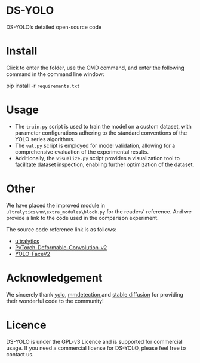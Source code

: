 # DS-YOLO
DS-YOLO’s detailed open-source code 
# Install
Click to enter the folder, use the CMD command, and enter the following command in the command line window:

pip install -r `requirements.txt`

# Usage

- The `train.py` script is used to train the model on a custom dataset, with parameter configurations adhering to the standard conventions of the YOLO series algorithms.
- The `val.py` script is employed for model validation, allowing for a comprehensive evaluation of the experimental results.
- Additionally, the `visualize.py` script provides a visualization tool to facilitate dataset inspection, enabling further optimization of the dataset.

# Other

We have placed the improved module in `ultralytics\nn\extra_modules\block.py` for the readers' reference.
And we provide a link to the code used in the comparison experiment.

The source code reference link is as follows:

- [ultralytics](https://github.com/ultralytics/ultralytics)
- [PyTorch-Deformable-Convolution-v2](https://github.com/developer0hye/PyTorch-Deformable-Convolution-v2)
- [YOLO-FaceV2](https://github.com/Krasjet-Yu/YOLO-FaceV2)

# Acknowledgement
We sincerely thank [yolo](https://github.com/ultralytics/ultralytics), [mmdetection](https://github.com/open-mmlab/mmdetection),and [stable diffusion](https://github.com/AUTOMATIC1111/stable-diffusion-webui)
 for providing their wonderful code to the community!

# Licence

DS-YOLO is under the GPL-v3 Licence and is supported for commercial usage. If you need a commercial license for DS-YOLO, please feel free to contact us.
